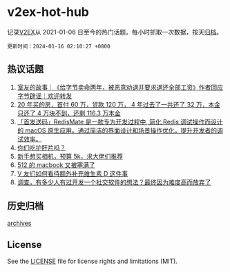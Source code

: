 # v2ex-hot-hub

 记录[V2EX](https://www.v2ex.com/)从 2021-01-06 日至今的热门话题。每小时抓取一次数据，按天[归档](archives)。

`更新时间：2024-01-16 02:10:27 +0800`

## 热议话题

1. [室友的故事｜《给字节卖命两年，被恶意劝退并要求退还全部工资》作者回应字节辟谣｜欢迎转发](https://www.v2ex.com/t/1008705)
1. [20 年买的房，首付 60 万，贷款 120 万， 4 年过去了一共还了 32 万，本金只还了 4 万块不到，还剩 116.3 万本金](https://www.v2ex.com/t/1008763)
1. [「首发送码」RedisMate 是一款专为开发过程中, 简化 Redis 调试操作而设计的 macOS 原生应用。通过简洁的界面设计和场景操作优化，提升开发者的调试效率。](https://www.v2ex.com/t/1008682)
1. [你们吃护肝片吗？](https://www.v2ex.com/t/1008643)
1. [新手想买相机，预算 5k，求大佬们推荐](https://www.v2ex.com/t/1008653)
1. [512 的 macbook 又被塞满了](https://www.v2ex.com/t/1008638)
1. [V 友们如何看待额外补充维生素 D 这件事](https://www.v2ex.com/t/1008736)
1. [调查，有多少人有过开发一个社交软件的想法？最终因为难度高而放弃了](https://www.v2ex.com/t/1008744)

## 历史归档

[archives](archives)

## License

See the [LICENSE](LICENSE) file for license rights and limitations (MIT).
